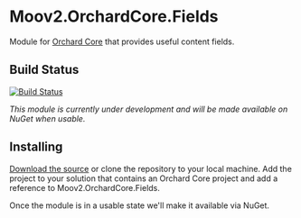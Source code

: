 # Moov2.OrchardCore.Fields

Module for [Orchard Core](https://github.com/OrchardCMS/OrchardCore) that provides useful content fields.

## Build Status

[![Build Status](https://secure.travis-ci.org/moov2/Moov2.OrchardCore.Fields.png?branch=master)](http://travis-ci.org/moov2/Moov2.OrchardCore.Widgets)

_This module is currently under development and will be made available on NuGet when usable._

## Installing

[Download the source](https://github.com/moov2/Moov2.OrchardCore.Fields/archive/master.zip) or clone the repository to your local machine. Add the project to your solution that contains an Orchard Core project and add a reference to Moov2.OrchardCore.Fields.

Once the module is in a usable state we'll make it available via NuGet.

